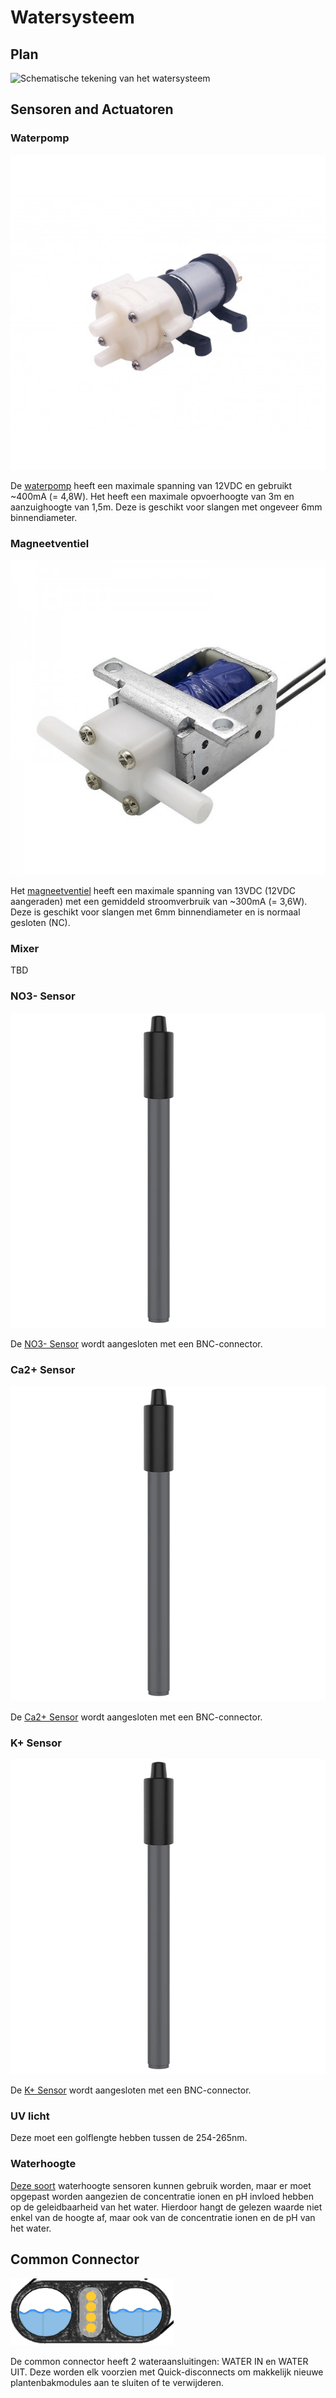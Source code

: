 # Watersysteem
## Plan
![Schematische tekening van het watersysteem](/assets/Schema_Watersysteem.png)

## Sensoren and Actuatoren

### Waterpomp

![Waterpomp](./assets/Waterpomp.jpg)

De [waterpomp](https://www.tinytronics.nl/nl/mechanica-en-actuatoren/motoren/pompen/waterpomp-12v) heeft een maximale spanning van 12VDC en gebruikt ~400mA (= 4,8W). Het heeft een maximale opvoerhoogte van 3m en aanzuighoogte van 1,5m. Deze is geschikt voor slangen met ongeveer 6mm binnendiameter.

### Magneetventiel

![Magneetventiel](./assets/Magneetventiel.jpg)

Het [magneetventiel](https://www.tinytronics.nl/nl/mechanica-en-actuatoren/solenoids/magneetventielen/magneetventiel-normaal-gesloten-12v-dc-nylon-6mm) heeft een maximale spanning van 13VDC (12VDC aangeraden) met een gemiddeld stroomverbruik van ~300mA (= 3,6W). Deze is geschikt voor slangen met 6mm binnendiameter en is normaal gesloten (NC).

### Mixer

TBD

### NO3- Sensor

![NO3- Sensor](./assets/Voedingsstofsensor.png)

De [NO3- Sensor](http://www.measureteq.com/electrode-and-sensor/ion-selective-electrode/ise-2922-no3-nitrate-ion-selective-electrode.html) wordt aangesloten met een BNC-connector.

### Ca2+ Sensor

![Ca2+ Sensor](./assets/Voedingsstofsensor.png)

De [Ca2+ Sensor](http://www.measureteq.com/electrode-and-sensor/ion-selective-electrode/ise-2923-calcium-ion-selective-electrode-ise.html) wordt aangesloten met een BNC-connector.

### K+ Sensor

![K+ Sensor](./assets/Voedingsstofsensor.png)

De [K+ Sensor](http://www.measureteq.com/electrode-and-sensor/ion-selective-electrode/ise-2920-potassium-ion-selective-electrode.html) wordt aangesloten met een BNC-connector.

### UV licht

Deze moet een golflengte hebben tussen de 254-265nm.

### Waterhoogte

[Deze soort](https://www.tinytronics.nl/en/sensors/liquid/water-level-sensor) waterhoogte sensoren kunnen gebruik worden, maar er moet opgepast worden aangezien de concentratie ionen en pH invloed hebben op de geleidbaarheid van het water. Hierdoor hangt de gelezen waarde niet enkel van de hoogte af, maar ook van de concentratie ionen en de pH van het water.

## Common Connector

![Common Connector](./assets/Common_connector.png)

De common connector heeft 2 wateraansluitingen: WATER IN en WATER UIT. Deze worden elk voorzien met Quick-disconnects om makkelijk nieuwe plantenbakmodules aan te sluiten of te verwijderen.